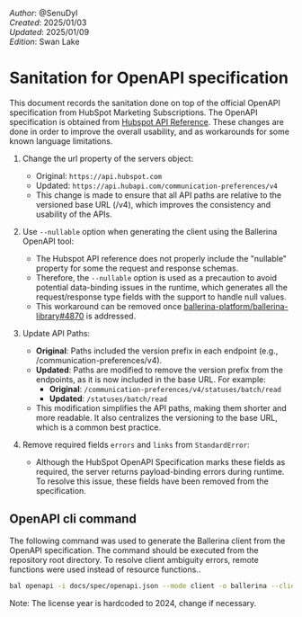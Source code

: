 _Author_:  @SenuDyl\
_Created_: 2025/01/03\
_Updated_: 2025/01/09\
_Edition_: Swan Lake

# Sanitation for OpenAPI specification

This document records the sanitation done on top of the official OpenAPI specification from HubSpot Marketing Subscriptions. 
The OpenAPI specification is obtained from [Hubspot API Reference](https://github.com/HubSpot/HubSpot-public-api-spec-collection/blob/13f888343a8ec443d95de2c12393015ba3391ac6/PublicApiSpecs/Communication%20Preferences/Subscriptions/Rollouts/176901/v4/subscriptions.json).
These changes are done in order to improve the overall usability, and as workarounds for some known language limitations.

1. Change the url property of the servers object:

    - Original: ` https://api.hubspot.com `
    - Updated: ` https://api.hubapi.com/communication-preferences/v4 `
    - This change is made to ensure that all API paths are relative to the versioned base URL (/v4), which improves the consistency and usability of the APIs.

2. Use `--nullable` option when generating the client using the Ballerina OpenAPI tool:

    - The Hubspot API reference does not properly include the "nullable" property for some the request and response schemas.
    - Therefore, the `--nullable` option is used as a precaution to avoid potential data-binding issues in the runtime, which generates all the request/response type fields with the support to handle null values.
    - This workaround can be removed once [ballerina-platform/ballerina-library#4870](https://github.com/ballerina-platform/ballerina-library/issues/4870) is addressed.

3. Update API Paths:

   - __Original__: Paths included the version prefix in each endpoint (e.g., /communication-preferences/v4).
    - __Updated__: Paths are modified to remove the version prefix from the endpoints, as it is now included in the base URL. For example:
        - __Original__: ` /communication-preferences/v4/statuses/batch/read `
        - __Updated__: ` /statuses/batch/read `
    - This modification simplifies the API paths, making them shorter and more readable. It also centralizes the versioning to the base URL, which is a common best practice.

4. Remove required fields `errors` and `links` from `StandardError`:

    - Although the HubSpot OpenAPI Specification marks these fields as required, the server returns payload-binding errors during runtime. To resolve this issue, these fields have been removed from the specification.

## OpenAPI cli command

The following command was used to generate the Ballerina client from the OpenAPI specification. The command should be executed from the repository root directory. To resolve client ambiguity errors, remote functions were used instead of resource functions..

```bash
bal openapi -i docs/spec/openapi.json --mode client -o ballerina --client-methods remote --license docs/license.txt 
```
Note: The license year is hardcoded to 2024, change if necessary.

